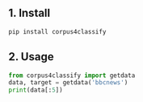 ## 1. Install
```sh
pip install corpus4classify
```

## 2. Usage
```python
from corpus4classify import getdata
data, target = getdata('bbcnews')
print(data[:5])
```